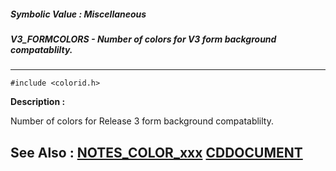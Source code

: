 ##### Symbolic Value : Miscellaneous
##### V3_FORMCOLORS - Number of colors for V3 form background compatablilty.
---
```
#include <colorid.h>
```
**Description :**

Number of colors for Release 3 form background compatablilty.

**See Also :**
[NOTES_COLOR_xxx](/reference/Symb/NOTES_COLOR_xxx)
[CDDOCUMENT](/reference/Data/CDDOCUMENT)
---
